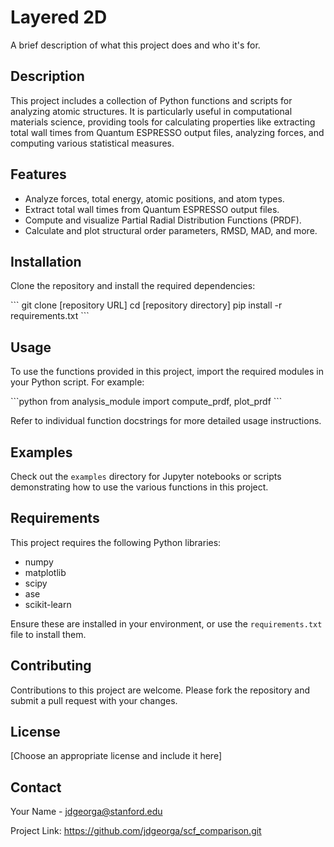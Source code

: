 # Layered 2D

A brief description of what this project does and who it's for.

## Description
This project includes a collection of Python functions and scripts for analyzing atomic structures. It is particularly useful in computational materials science, providing tools for calculating properties like extracting total wall times from Quantum ESPRESSO output files, analyzing forces, and computing various statistical measures.

## Features
- Analyze forces, total energy, atomic positions, and atom types.
- Extract total wall times from Quantum ESPRESSO output files.
- Compute and visualize Partial Radial Distribution Functions (PRDF).
- Calculate and plot structural order parameters, RMSD, MAD, and more.

## Installation
Clone the repository and install the required dependencies:

\```
git clone [repository URL]
cd [repository directory]
pip install -r requirements.txt
\```

## Usage
To use the functions provided in this project, import the required modules in your Python script. For example:

\```python
from analysis_module import compute_prdf, plot_prdf
\```

Refer to individual function docstrings for more detailed usage instructions.

## Examples
Check out the `examples` directory for Jupyter notebooks or scripts demonstrating how to use the various functions in this project.

## Requirements
This project requires the following Python libraries:
- numpy
- matplotlib
- scipy
- ase
- scikit-learn

Ensure these are installed in your environment, or use the `requirements.txt` file to install them.

## Contributing
Contributions to this project are welcome. Please fork the repository and submit a pull request with your changes.

## License
[Choose an appropriate license and include it here]

## Contact
Your Name - jdgeorga@stanford.edu

Project Link: https://github.com/jdgeorga/scf_comparison.git
